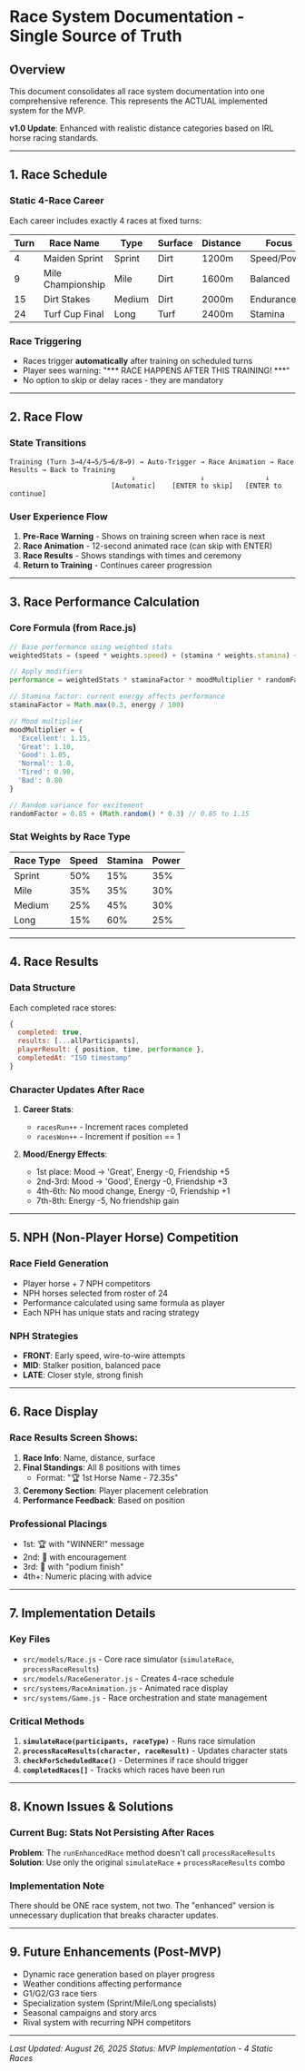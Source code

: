 # Race System Documentation - Single Source of Truth

## Overview
This document consolidates all race system documentation into one comprehensive reference. This represents the ACTUAL implemented system for the MVP.

**v1.0 Update**: Enhanced with realistic distance categories based on IRL horse racing standards.

---

## 1. Race Schedule

### Static 4-Race Career
Each career includes exactly 4 races at fixed turns:

| Turn | Race Name | Type | Surface | Distance | Focus |
|------|-----------|------|---------|----------|-------|
| 4 | Maiden Sprint | Sprint | Dirt | 1200m | Speed/Power |
| 9 | Mile Championship | Mile | Dirt | 1600m | Balanced |
| 15 | Dirt Stakes | Medium | Dirt | 2000m | Endurance |
| 24 | Turf Cup Final | Long | Turf | 2400m | Stamina |

### Race Triggering
- Races trigger **automatically** after training on scheduled turns
- Player sees warning: "*** RACE HAPPENS AFTER THIS TRAINING! ***"
- No option to skip or delay races - they are mandatory

---

## 2. Race Flow

### State Transitions
```
Training (Turn 3→4/4→5/5→6/8→9) → Auto-Trigger → Race Animation → Race Results → Back to Training
                              ↓                ↓               ↓
                         [Automatic]    [ENTER to skip]   [ENTER to continue]
```

### User Experience Flow
1. **Pre-Race Warning** - Shows on training screen when race is next
2. **Race Animation** - 12-second animated race (can skip with ENTER)
3. **Race Results** - Shows standings with times and ceremony
4. **Return to Training** - Continues career progression

---

## 3. Race Performance Calculation

### Core Formula (from Race.js)
```javascript
// Base performance using weighted stats
weightedStats = (speed * weights.speed) + (stamina * weights.stamina) + (power * weights.power)

// Apply modifiers
performance = weightedStats * staminaFactor * moodMultiplier * randomFactor

// Stamina factor: current energy affects performance
staminaFactor = Math.max(0.3, energy / 100)

// Mood multiplier
moodMultiplier = {
  'Excellent': 1.15,
  'Great': 1.10,
  'Good': 1.05,
  'Normal': 1.0,
  'Tired': 0.90,
  'Bad': 0.80
}

// Random variance for excitement
randomFactor = 0.85 + (Math.random() * 0.3) // 0.85 to 1.15
```

### Stat Weights by Race Type
| Race Type | Speed | Stamina | Power |
|-----------|-------|---------|-------|
| Sprint | 50% | 15% | 35% |
| Mile | 35% | 35% | 30% |
| Medium | 25% | 45% | 30% |
| Long | 15% | 60% | 25% |

---

## 4. Race Results

### Data Structure
Each completed race stores:
```javascript
{
  completed: true,
  results: [...allParticipants],
  playerResult: { position, time, performance },
  completedAt: "ISO timestamp"
}
```

### Character Updates After Race
1. **Career Stats**:
   - `racesRun++` - Increment races completed
   - `racesWon++` - Increment if position == 1

2. **Mood/Energy Effects**:
   - 1st place: Mood → 'Great', Energy -0, Friendship +5
   - 2nd-3rd: Mood → 'Good', Energy -0, Friendship +3
   - 4th-6th: No mood change, Energy -0, Friendship +1
   - 7th-8th: Energy -5, No friendship gain

---

## 5. NPH (Non-Player Horse) Competition

### Race Field Generation
- Player horse + 7 NPH competitors
- NPH horses selected from roster of 24
- Performance calculated using same formula as player
- Each NPH has unique stats and racing strategy

### NPH Strategies
- **FRONT**: Early speed, wire-to-wire attempts
- **MID**: Stalker position, balanced pace
- **LATE**: Closer style, strong finish

---

## 6. Race Display

### Race Results Screen Shows:
1. **Race Info**: Name, distance, surface
2. **Final Standings**: All 8 positions with times
   - Format: "🏆 1st Horse Name - 72.35s"
3. **Ceremony Section**: Player placement celebration
4. **Performance Feedback**: Based on position

### Professional Placings
- 1st: 🏆 with "WINNER!" message
- 2nd: 🥈 with encouragement
- 3rd: 🥉 with "podium finish"
- 4th+: Numeric placing with advice

---

## 7. Implementation Details

### Key Files
- `src/models/Race.js` - Core race simulator (`simulateRace`, `processRaceResults`)
- `src/models/RaceGenerator.js` - Creates 4-race schedule
- `src/systems/RaceAnimation.js` - Animated race display
- `src/systems/Game.js` - Race orchestration and state management

### Critical Methods
1. **`simulateRace(participants, raceType)`** - Runs race simulation
2. **`processRaceResults(character, raceResult)`** - Updates character stats
3. **`checkForScheduledRace()`** - Determines if race should trigger
4. **`completedRaces[]`** - Tracks which races have been run

---

## 8. Known Issues & Solutions

### Current Bug: Stats Not Persisting After Races
**Problem**: The `runEnhancedRace` method doesn't call `processRaceResults`
**Solution**: Use only the original `simulateRace` + `processRaceResults` combo

### Implementation Note
There should be ONE race system, not two. The "enhanced" version is unnecessary duplication that breaks character updates.

---

## 9. Future Enhancements (Post-MVP)

- Dynamic race generation based on player progress
- Weather conditions affecting performance
- G1/G2/G3 race tiers
- Specialization system (Sprint/Mile/Long specialists)
- Seasonal campaigns and story arcs
- Rival system with recurring NPH competitors

---

*Last Updated: August 26, 2025*
*Status: MVP Implementation - 4 Static Races*